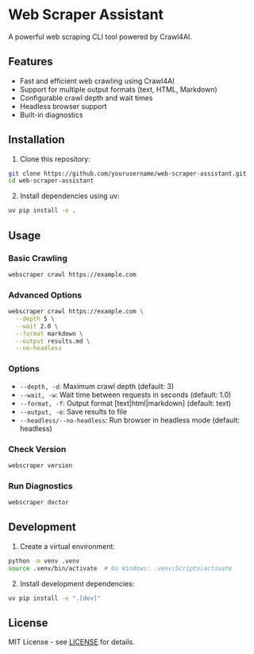 # Web Scraper Assistant

A powerful web scraping CLI tool powered by Crawl4AI.

## Features

- Fast and efficient web crawling using Crawl4AI
- Support for multiple output formats (text, HTML, Markdown)
- Configurable crawl depth and wait times
- Headless browser support
- Built-in diagnostics

## Installation

1. Clone this repository:

```bash
git clone https://github.com/yourusername/web-scraper-assistant.git
cd web-scraper-assistant
```

2. Install dependencies using uv:

```bash
uv pip install -e .
```

## Usage

### Basic Crawling

```bash
webscraper crawl https://example.com
```

### Advanced Options

```bash
webscraper crawl https://example.com \
  --depth 5 \
  --wait 2.0 \
  --format markdown \
  --output results.md \
  --no-headless
```

### Options

- `--depth, -d`: Maximum crawl depth (default: 3)
- `--wait, -w`: Wait time between requests in seconds (default: 1.0)
- `--format, -f`: Output format [text|html|markdown] (default: text)
- `--output, -o`: Save results to file
- `--headless/--no-headless`: Run browser in headless mode (default: headless)

### Check Version

```bash
webscraper version
```

### Run Diagnostics

```bash
webscraper doctor
```

## Development

1. Create a virtual environment:

```bash
python -m venv .venv
source .venv/bin/activate  # On Windows: .venv\Scripts\activate
```

2. Install development dependencies:

```bash
uv pip install -e ".[dev]"
```

## License

MIT License - see [LICENSE](LICENSE) for details.
